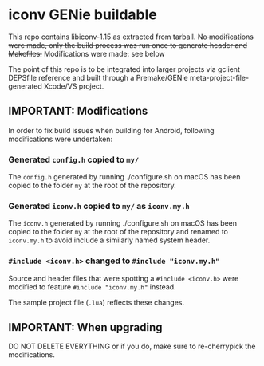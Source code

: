 # iconv GENie buildable

This repo contains libiconv-1.15 as extracted from tarball.
~~No modifications were made, only the build process was run once to generate header and Makefiles.~~
Modifications were made: see below

The point of this repo is to be integrated into larger projects via gclient DEPSfile reference and built 
through a Premake/GENie meta-project-file-generated Xcode/VS project.

## IMPORTANT: Modifications

In order to fix build issues when building for Android, following modifications were undertaken:

### Generated `config.h` copied to `my/`

The `config.h` generated by running ./configure.sh on macOS
has been copied to the folder `my` at the root of the repository.

### Generated `iconv.h` copied to `my/` as `iconv.my.h`

The `iconv.h` generated by running ./configure.sh on macOS
has been copied to the folder `my` at the root of the repository
and renamed to `iconv.my.h` to avoid include a similarly named system header.

### `#include <iconv.h>` changed to `#include "iconv.my.h"`

Source and header files that were spotting a `#include <iconv.h>`
were modified to feature `#include "iconv.my.h"` instead.

The sample project file (`.lua`) reflects these changes.

## IMPORTANT: When upgrading

DO NOT DELETE EVERYTHING
or if you do, make sure to re-cherrypick the modifications.
